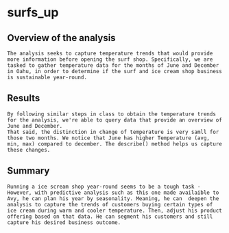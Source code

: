 # surfs_up
## Overview of the analysis
    The analysis seeks to capture temperature trends that would provide more information before opening the surf shop. Specifically, we are tasked to gather temperature data for the months of June and December in Oahu, in order to determine if the surf and ice cream shop business is sustainable year-round.

## Results
    By following similar steps in class to obtain the temperature trends for the analysis, we're able to query data that provide an overview of June and December. 
    That said, the distinction in change of temperature is very samll for those two months. We notice that June has higher Temperature (avg, min, max) compared to december. The describe() method helps us capture these changes.

## Summary
    Running a ice scream shop year-round seems to be a tough task - However, with predictive analysis such as this one made availaible to Avy, he can plan his year by seasonality. Meaning, he can  deepen the analysis to capture the trends of customers buying certain types of ice cream during warm and cooler temperature. Then, adjust his product offering based on that data. He can segment his customers and still capture his desired business outcome.